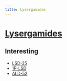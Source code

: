 ```yaml
---
title: Lysergamides
---
```


# [Lysergamides](https://psychonautwiki.org/wiki/Lysergamide)

## Interesting

- [LSD-25](lsd.md)
- [1P-LSD](https://psychonautwiki.org/wiki/1P-LSD)
- [ALD-52](https://psychonautwiki.org/wiki/ALD-52)
